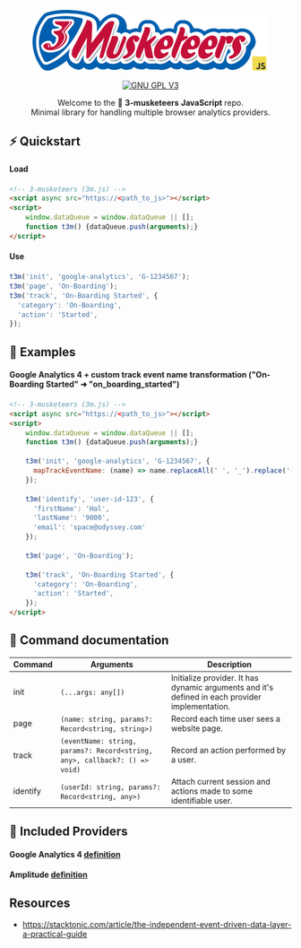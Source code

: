 <p align="center">
  <a href="https://tiendada.com" target="_blank">
    <picture>
      <img width="422" alt="3-musketeers" src="resources/logo-small-js.png">
    </picture>
  </a>
</p>

<p align="center">
  <a href="https://www.gnu.org/licenses/gpl-3.0">
    <img src="https://img.shields.io/badge/License-GPLv3-blue.svg" alt="GNU GPL V3">
  </a>
</p>

<p align="center">
  Welcome to the 🤺 <b>3-musketeers</b> <b>JavaScript</b> repo. <br/>
  Minimal library for handling multiple browser analytics providers.
</p>

## ⚡️ Quickstart

#### Load
```html
<!-- 3-musketeers (3m.js) -->
<script async src="https://<path_to_js>"></script>
<script>
    window.dataQueue = window.dataQueue || [];
    function t3m() {dataQueue.push(arguments);}
</script>
```

#### Use
```javascript
t3m('init', 'google-analytics', 'G-1234567');
t3m('page', 'On-Boarding');
t3m('track', 'On-Boarding Started', {
  'category': 'On-Boarding',
  'action': 'Started',
});
```

## 👀 Examples

#### Google Analytics 4 + custom track event name transformation ("On-Boarding Started" ➜ "on_boarding_started")
```html
<!-- 3-musketeers (3m.js) -->
<script async src="https://<path_to_js>"></script>
<script>
    window.dataQueue = window.dataQueue || [];
    function t3m() {dataQueue.push(arguments);}
    
    t3m('init', 'google-analytics', 'G-1234567', {
      mapTrackEventName: (name) => name.replaceAll(' ', '_').replace('-', '_').toLowerCase(),
    });

    t3m('identify', 'user-id-123', {
      'firstName': 'Hal',
      'lastName': '9000',
      'email': 'space@odyssey.com'
    });

    t3m('page', 'On-Boarding');

    t3m('track', 'On-Boarding Started', {
      'category': 'On-Boarding',
      'action': 'Started',
    });
</script>
```

## 📖 Command documentation

| Command  | Arguments                                                                  | Description                                                                                     |
|----------|----------------------------------------------------------------------------|-------------------------------------------------------------------------------------------------|
| init     | `(...args: any[])`                                                         | Initialize provider. It has dynamic arguments and it's defined in each provider implementation. |
| page     | `(name: string, params?: Record<string, string>)`                          | Record each time user sees a website page.                                                      |
| track    | `(eventName: string, params?: Record<string, any>, callback?: () => void)` | Record an action performed by a user.                                                           |
| identify | `(userId: string, params?: Record<string, any>)`                           | Attach current session and actions made to some identifiable user.                              |


## 🎯 Included Providers

#### Google Analytics 4 [definition](https://github.com/TiendaDA/3-musketeers/blob/main/packages/3-musketeers-js/src/3-musketeers/provider/google-analytics/index.ts)
#### Amplitude [definition](https://github.com/TiendaDA/3-musketeers/blob/main/packages/3-musketeers-js/src/3-musketeers/provider/amplitude/index.ts)

## Resources

- https://stacktonic.com/article/the-independent-event-driven-data-layer-a-practical-guide